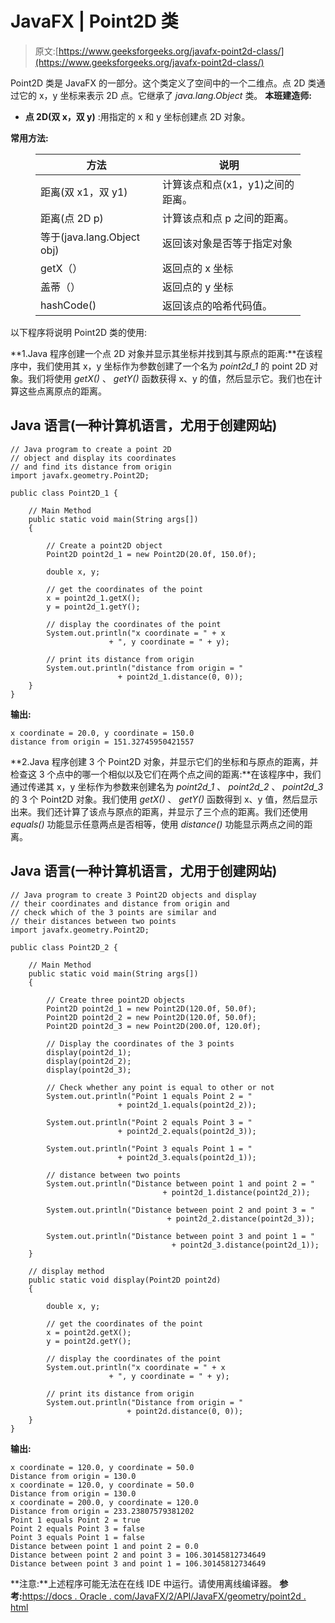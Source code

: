# JavaFX | Point2D 类

> 原文:[https://www.geeksforgeeks.org/javafx-point2d-class/](https://www.geeksforgeeks.org/javafx-point2d-class/)

Point2D 类是 JavaFX 的一部分。这个类定义了空间中的一个二维点。点 2D 类通过它的 x，y 坐标来表示 2D 点。它继承了 *java.lang.Object* 类。
**本班建造师:**

*   **点 2D(双 x，双 y)** :用指定的 x 和 y 坐标创建点 2D 对象。

**常用方法:**

<figure class="table">

| 方法 | 说明 |
| --- | --- |
| 距离(双 x1，双 y1) | 计算该点和点(x1，y1)之间的距离。 |
| 距离(点 2D p) | 计算该点和点 p 之间的距离。 |
| 等于(java.lang.Object obj) | 返回该对象是否等于指定对象 |
| getX（） | 返回点的 x 坐标 |
| 盖蒂（） | 返回点的 y 坐标 |
| hashCode() | 返回该点的哈希代码值。 |

</figure>

以下程序将说明 Point2D 类的使用:

**1.Java 程序创建一个点 2D 对象并显示其坐标并找到其与原点的距离:**在该程序中，我们使用其 x，y 坐标作为参数创建了一个名为 *point2d_1* 的 point 2D 对象。我们将使用 *getX()* 、 *getY()* 函数获得 x、y 的值，然后显示它。我们也在计算这些点离原点的距离。

## Java 语言(一种计算机语言，尤用于创建网站)

```
// Java program to create a point 2D
// object and display its coordinates
// and find its distance from origin
import javafx.geometry.Point2D;

public class Point2D_1 {

    // Main Method
    public static void main(String args[])
    {

        // Create a point2D object
        Point2D point2d_1 = new Point2D(20.0f, 150.0f);

        double x, y;

        // get the coordinates of the point
        x = point2d_1.getX();
        y = point2d_1.getY();

        // display the coordinates of the point
        System.out.println("x coordinate = " + x
                      + ", y coordinate = " + y);

        // print its distance from origin
        System.out.println("distance from origin = "
                        + point2d_1.distance(0, 0));
    }
}
```

**输出:**

```
x coordinate = 20.0, y coordinate = 150.0
distance from origin = 151.32745950421557
```

**2.Java 程序创建 3 个 Point2D 对象，并显示它们的坐标和与原点的距离，并检查这 3 个点中的哪一个相似以及它们在两个点之间的距离:**在该程序中，我们通过传递其 x，y 坐标作为参数来创建名为 *point2d_1* 、 *point2d_2* 、 *point2d_3* 的 3 个 Point2D 对象。我们使用 *getX()* 、 *getY()* 函数得到 x、y 值，然后显示出来。我们还计算了该点与原点的距离，并显示了三个点的距离。我们还使用 *equals()* 功能显示任意两点是否相等，使用 *distance()* 功能显示两点之间的距离。

## Java 语言(一种计算机语言，尤用于创建网站)

```
// Java program to create 3 Point2D objects and display
// their coordinates and distance from origin and
// check which of the 3 points are similar and
// their distances between two points
import javafx.geometry.Point2D;

public class Point2D_2 {

    // Main Method
    public static void main(String args[])
    {

        // Create three point2D objects
        Point2D point2d_1 = new Point2D(120.0f, 50.0f);
        Point2D point2d_2 = new Point2D(120.0f, 50.0f);
        Point2D point2d_3 = new Point2D(200.0f, 120.0f);

        // Display the coordinates of the 3 points
        display(point2d_1);
        display(point2d_2);
        display(point2d_3);

        // Check whether any point is equal to other or not
        System.out.println("Point 1 equals Point 2 = "
                        + point2d_1.equals(point2d_2));

        System.out.println("Point 2 equals Point 3 = "
                        + point2d_2.equals(point2d_3));

        System.out.println("Point 3 equals Point 1 = "
                        + point2d_3.equals(point2d_1));

        // distance between two points
        System.out.println("Distance between point 1 and point 2 = "
                                  + point2d_1.distance(point2d_2));

        System.out.println("Distance between point 2 and point 3 = "
                                   + point2d_2.distance(point2d_3));

        System.out.println("Distance between point 3 and point 1 = "
                                    + point2d_3.distance(point2d_1));
    }

    // display method
    public static void display(Point2D point2d)
    {

        double x, y;

        // get the coordinates of the point
        x = point2d.getX();
        y = point2d.getY();

        // display the coordinates of the point
        System.out.println("x coordinate = " + x
                      + ", y coordinate = " + y);

        // print its distance from origin
        System.out.println("Distance from origin = "
                          + point2d.distance(0, 0));
    }
}
```

**输出:**

```
x coordinate = 120.0, y coordinate = 50.0
Distance from origin = 130.0
x coordinate = 120.0, y coordinate = 50.0
Distance from origin = 130.0
x coordinate = 200.0, y coordinate = 120.0
Distance from origin = 233.23807579381202
Point 1 equals Point 2 = true
Point 2 equals Point 3 = false
Point 3 equals Point 1 = false
Distance between point 1 and point 2 = 0.0
Distance between point 2 and point 3 = 106.30145812734649
Distance between point 3 and point 1 = 106.30145812734649
```

**注意:**上述程序可能无法在在线 IDE 中运行。请使用离线编译器。
**参考:**[https://docs . Oracle . com/JavaFX/2/API/JavaFX/geometry/point2d . html](https://docs.oracle.com/javafx/2/api/javafx/geometry/Point2D.html)